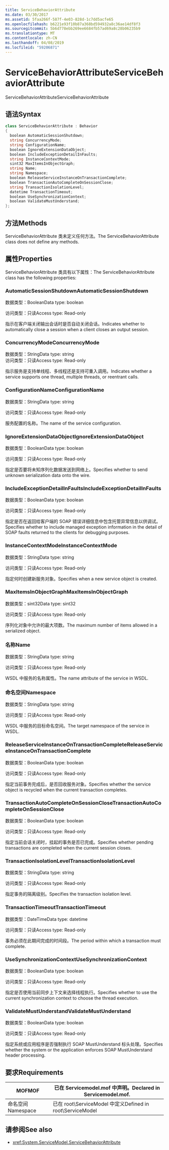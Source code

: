 ```yaml
---
title: ServiceBehaviorAttribute
ms.date: 03/30/2017
ms.assetid: 5faa266f-587f-4e03-828d-1c7dd5acfe65
ms.openlocfilehash: b6221e93f10b87a368bd594932a8c36ae14df8f3
ms.sourcegitcommit: 5b6d778ebb269ee6684fb57ad69a8c28b06235b9
ms.translationtype: MT
ms.contentlocale: zh-CN
ms.lasthandoff: 04/08/2019
ms.locfileid: "59206871"
---
```

# <a name="servicebehaviorattribute"></a><span data-ttu-id="1f6a5-102">ServiceBehaviorAttribute</span><span class="sxs-lookup"><span data-stu-id="1f6a5-102">ServiceBehaviorAttribute</span></span>
<span data-ttu-id="1f6a5-103">ServiceBehaviorAttribute</span><span class="sxs-lookup"><span data-stu-id="1f6a5-103">ServiceBehaviorAttribute</span></span>  
  
## <a name="syntax"></a><span data-ttu-id="1f6a5-104">语法</span><span class="sxs-lookup"><span data-stu-id="1f6a5-104">Syntax</span></span>  
  
```csharp
class ServiceBehaviorAttribute : Behavior  
{  
  boolean AutomaticSessionShutdown;  
  string ConcurrencyMode;  
  string ConfigurationName;  
  boolean IgnoreExtensionDataObject;  
  boolean IncludeExceptionDetailInFaults;  
  string InstanceContextMode;  
  sint32 MaxItemsInObjectGraph;  
  string Name;  
  string Namespace;  
  boolean ReleaseServiceInstanceOnTransactionComplete;  
  boolean TransactionAutoCompleteOnSessionClose;  
  string TransactionIsolationLevel;  
  datetime TransactionTimeout;  
  boolean UseSynchronizationContext;  
  boolean ValidateMustUnderstand;  
};  
```  
  
## <a name="methods"></a><span data-ttu-id="1f6a5-105">方法</span><span class="sxs-lookup"><span data-stu-id="1f6a5-105">Methods</span></span>  
 <span data-ttu-id="1f6a5-106">ServiceBehaviorAttribute 类未定义任何方法。</span><span class="sxs-lookup"><span data-stu-id="1f6a5-106">The ServiceBehaviorAttribute class does not define any methods.</span></span>  
  
## <a name="properties"></a><span data-ttu-id="1f6a5-107">属性</span><span class="sxs-lookup"><span data-stu-id="1f6a5-107">Properties</span></span>  
 <span data-ttu-id="1f6a5-108">ServiceBehaviorAttribute 类具有以下属性：</span><span class="sxs-lookup"><span data-stu-id="1f6a5-108">The ServiceBehaviorAttribute class has the following properties:</span></span>  
  
### <a name="automaticsessionshutdown"></a><span data-ttu-id="1f6a5-109">AutomaticSessionShutdown</span><span class="sxs-lookup"><span data-stu-id="1f6a5-109">AutomaticSessionShutdown</span></span>  
 <span data-ttu-id="1f6a5-110">数据类型：Boolean</span><span class="sxs-lookup"><span data-stu-id="1f6a5-110">Data type: boolean</span></span>  
  
 <span data-ttu-id="1f6a5-111">访问类型：只读</span><span class="sxs-lookup"><span data-stu-id="1f6a5-111">Access type: Read-only</span></span>  
  
 <span data-ttu-id="1f6a5-112">指示在客户端关闭输出会话时是否自动关闭会话。</span><span class="sxs-lookup"><span data-stu-id="1f6a5-112">Indicates whether to automatically close a session when a client closes an output session.</span></span>  
  
### <a name="concurrencymode"></a><span data-ttu-id="1f6a5-113">ConcurrencyMode</span><span class="sxs-lookup"><span data-stu-id="1f6a5-113">ConcurrencyMode</span></span>  
 <span data-ttu-id="1f6a5-114">数据类型：String</span><span class="sxs-lookup"><span data-stu-id="1f6a5-114">Data type: string</span></span>  
<span data-ttu-id="1f6a5-115">访问类型：只读</span><span class="sxs-lookup"><span data-stu-id="1f6a5-115">Access type: Read-only</span></span>  
  
 <span data-ttu-id="1f6a5-116">指示服务是支持单线程、多线程还是支持可重入调用。</span><span class="sxs-lookup"><span data-stu-id="1f6a5-116">Indicates whether a service supports one thread, multiple threads, or reentrant calls.</span></span>  
  
### <a name="configurationname"></a><span data-ttu-id="1f6a5-117">ConfigurationName</span><span class="sxs-lookup"><span data-stu-id="1f6a5-117">ConfigurationName</span></span>  
 <span data-ttu-id="1f6a5-118">数据类型：String</span><span class="sxs-lookup"><span data-stu-id="1f6a5-118">Data type: string</span></span>  
  
 <span data-ttu-id="1f6a5-119">访问类型：只读</span><span class="sxs-lookup"><span data-stu-id="1f6a5-119">Access type: Read-only</span></span>  
  
 <span data-ttu-id="1f6a5-120">服务配置的名称。</span><span class="sxs-lookup"><span data-stu-id="1f6a5-120">The name of the service configuration.</span></span>  
  
### <a name="ignoreextensiondataobject"></a><span data-ttu-id="1f6a5-121">IgnoreExtensionDataObject</span><span class="sxs-lookup"><span data-stu-id="1f6a5-121">IgnoreExtensionDataObject</span></span>  
 <span data-ttu-id="1f6a5-122">数据类型：Boolean</span><span class="sxs-lookup"><span data-stu-id="1f6a5-122">Data type: boolean</span></span>  
  
 <span data-ttu-id="1f6a5-123">访问类型：只读</span><span class="sxs-lookup"><span data-stu-id="1f6a5-123">Access type: Read-only</span></span>  
  
 <span data-ttu-id="1f6a5-124">指定是否要将未知序列化数据发送到网络上。</span><span class="sxs-lookup"><span data-stu-id="1f6a5-124">Specifies whether to send unknown serialization data onto the wire.</span></span>  
  
### <a name="includeexceptiondetailinfaults"></a><span data-ttu-id="1f6a5-125">IncludeExceptionDetailInFaults</span><span class="sxs-lookup"><span data-stu-id="1f6a5-125">IncludeExceptionDetailInFaults</span></span>  
 <span data-ttu-id="1f6a5-126">数据类型：Boolean</span><span class="sxs-lookup"><span data-stu-id="1f6a5-126">Data type: boolean</span></span>  
  
 <span data-ttu-id="1f6a5-127">访问类型：只读</span><span class="sxs-lookup"><span data-stu-id="1f6a5-127">Access type: Read-only</span></span>  
  
 <span data-ttu-id="1f6a5-128">指定是否在返回给客户端的 SOAP 错误详细信息中包含托管异常信息以供调试。</span><span class="sxs-lookup"><span data-stu-id="1f6a5-128">Specifies whether to include managed exception information in the detail of SOAP faults returned to the clients for debugging purposes.</span></span>  
  
### <a name="instancecontextmode"></a><span data-ttu-id="1f6a5-129">InstanceContextMode</span><span class="sxs-lookup"><span data-stu-id="1f6a5-129">InstanceContextMode</span></span>  
 <span data-ttu-id="1f6a5-130">数据类型：String</span><span class="sxs-lookup"><span data-stu-id="1f6a5-130">Data type: string</span></span>  
  
 <span data-ttu-id="1f6a5-131">访问类型：只读</span><span class="sxs-lookup"><span data-stu-id="1f6a5-131">Access type: Read-only</span></span>  
  
 <span data-ttu-id="1f6a5-132">指定何时创建新服务对象。</span><span class="sxs-lookup"><span data-stu-id="1f6a5-132">Specifies when a new service object is created.</span></span>  
  
### <a name="maxitemsinobjectgraph"></a><span data-ttu-id="1f6a5-133">MaxItemsInObjectGraph</span><span class="sxs-lookup"><span data-stu-id="1f6a5-133">MaxItemsInObjectGraph</span></span>  
 <span data-ttu-id="1f6a5-134">数据类型：sint32</span><span class="sxs-lookup"><span data-stu-id="1f6a5-134">Data type: sint32</span></span>  
  
 <span data-ttu-id="1f6a5-135">访问类型：只读</span><span class="sxs-lookup"><span data-stu-id="1f6a5-135">Access type: Read-only</span></span>  
  
 <span data-ttu-id="1f6a5-136">序列化对象中允许的最大项数。</span><span class="sxs-lookup"><span data-stu-id="1f6a5-136">The maximum number of items allowed in a serialized object.</span></span>  
  
### <a name="name"></a><span data-ttu-id="1f6a5-137">名称</span><span class="sxs-lookup"><span data-stu-id="1f6a5-137">Name</span></span>  
 <span data-ttu-id="1f6a5-138">数据类型：String</span><span class="sxs-lookup"><span data-stu-id="1f6a5-138">Data type: string</span></span>  
  
 <span data-ttu-id="1f6a5-139">访问类型：只读</span><span class="sxs-lookup"><span data-stu-id="1f6a5-139">Access type: Read-only</span></span>  
  
 <span data-ttu-id="1f6a5-140">WSDL 中服务的名称属性。</span><span class="sxs-lookup"><span data-stu-id="1f6a5-140">The name attribute of the service in WSDL.</span></span>  
  
### <a name="namespace"></a><span data-ttu-id="1f6a5-141">命名空间</span><span class="sxs-lookup"><span data-stu-id="1f6a5-141">Namespace</span></span>  
 <span data-ttu-id="1f6a5-142">数据类型：String</span><span class="sxs-lookup"><span data-stu-id="1f6a5-142">Data type: string</span></span>  
  
 <span data-ttu-id="1f6a5-143">访问类型：只读</span><span class="sxs-lookup"><span data-stu-id="1f6a5-143">Access type: Read-only</span></span>  
  
 <span data-ttu-id="1f6a5-144">WSDL 中服务的目标命名空间。</span><span class="sxs-lookup"><span data-stu-id="1f6a5-144">The target namespace of the service in WSDL.</span></span>  
  
### <a name="releaseserviceinstanceontransactioncomplete"></a><span data-ttu-id="1f6a5-145">ReleaseServiceInstanceOnTransactionComplete</span><span class="sxs-lookup"><span data-stu-id="1f6a5-145">ReleaseServiceInstanceOnTransactionComplete</span></span>  
 <span data-ttu-id="1f6a5-146">数据类型：Boolean</span><span class="sxs-lookup"><span data-stu-id="1f6a5-146">Data type: boolean</span></span>  
  
 <span data-ttu-id="1f6a5-147">访问类型：只读</span><span class="sxs-lookup"><span data-stu-id="1f6a5-147">Access type: Read-only</span></span>  
  
 <span data-ttu-id="1f6a5-148">指定当前事务完成后，是否回收服务对象。</span><span class="sxs-lookup"><span data-stu-id="1f6a5-148">Specifies whether the service object is recycled when the current transaction completes.</span></span>  
  
### <a name="transactionautocompleteonsessionclose"></a><span data-ttu-id="1f6a5-149">TransactionAutoCompleteOnSessionClose</span><span class="sxs-lookup"><span data-stu-id="1f6a5-149">TransactionAutoCompleteOnSessionClose</span></span>  
 <span data-ttu-id="1f6a5-150">数据类型：Boolean</span><span class="sxs-lookup"><span data-stu-id="1f6a5-150">Data type: boolean</span></span>  
  
 <span data-ttu-id="1f6a5-151">访问类型：只读</span><span class="sxs-lookup"><span data-stu-id="1f6a5-151">Access type: Read-only</span></span>  
  
 <span data-ttu-id="1f6a5-152">指定当前会话关闭时，挂起的事务是否已完成。</span><span class="sxs-lookup"><span data-stu-id="1f6a5-152">Specifies whether pending transactions are completed when the current session closes.</span></span>  
  
### <a name="transactionisolationlevel"></a><span data-ttu-id="1f6a5-153">TransactionIsolationLevel</span><span class="sxs-lookup"><span data-stu-id="1f6a5-153">TransactionIsolationLevel</span></span>  
 <span data-ttu-id="1f6a5-154">数据类型：String</span><span class="sxs-lookup"><span data-stu-id="1f6a5-154">Data type: string</span></span>  
  
 <span data-ttu-id="1f6a5-155">访问类型：只读</span><span class="sxs-lookup"><span data-stu-id="1f6a5-155">Access type: Read-only</span></span>  
  
 <span data-ttu-id="1f6a5-156">指定事务的隔离级别。</span><span class="sxs-lookup"><span data-stu-id="1f6a5-156">Specifies the transaction isolation level.</span></span>  
  
### <a name="transactiontimeout"></a><span data-ttu-id="1f6a5-157">TransactionTimeout</span><span class="sxs-lookup"><span data-stu-id="1f6a5-157">TransactionTimeout</span></span>  
 <span data-ttu-id="1f6a5-158">数据类型：DateTime</span><span class="sxs-lookup"><span data-stu-id="1f6a5-158">Data type: datetime</span></span>  
  
 <span data-ttu-id="1f6a5-159">访问类型：只读</span><span class="sxs-lookup"><span data-stu-id="1f6a5-159">Access type: Read-only</span></span>  
  
 <span data-ttu-id="1f6a5-160">事务必须在此期间完成的时间段。</span><span class="sxs-lookup"><span data-stu-id="1f6a5-160">The period within which a transaction must complete.</span></span>  
  
### <a name="usesynchronizationcontext"></a><span data-ttu-id="1f6a5-161">UseSynchronizationContext</span><span class="sxs-lookup"><span data-stu-id="1f6a5-161">UseSynchronizationContext</span></span>  
 <span data-ttu-id="1f6a5-162">数据类型：Boolean</span><span class="sxs-lookup"><span data-stu-id="1f6a5-162">Data type: boolean</span></span>  
  
 <span data-ttu-id="1f6a5-163">访问类型：只读</span><span class="sxs-lookup"><span data-stu-id="1f6a5-163">Access type: Read-only</span></span>  
  
 <span data-ttu-id="1f6a5-164">指定是否使用当前同步上下文来选择线程执行。</span><span class="sxs-lookup"><span data-stu-id="1f6a5-164">Specifies whether to use the current synchronization context to choose the thread execution.</span></span>  
  
### <a name="validatemustunderstand"></a><span data-ttu-id="1f6a5-165">ValidateMustUnderstand</span><span class="sxs-lookup"><span data-stu-id="1f6a5-165">ValidateMustUnderstand</span></span>  
 <span data-ttu-id="1f6a5-166">数据类型：Boolean</span><span class="sxs-lookup"><span data-stu-id="1f6a5-166">Data type: boolean</span></span>  
  
 <span data-ttu-id="1f6a5-167">访问类型：只读</span><span class="sxs-lookup"><span data-stu-id="1f6a5-167">Access type: Read-only</span></span>  
  
 <span data-ttu-id="1f6a5-168">指定系统或应用程序是否强制执行 SOAP MustUnderstand 标头处理。</span><span class="sxs-lookup"><span data-stu-id="1f6a5-168">Specifies whether the system or the application enforces SOAP MustUnderstand header processing.</span></span>  
  
## <a name="requirements"></a><span data-ttu-id="1f6a5-169">要求</span><span class="sxs-lookup"><span data-stu-id="1f6a5-169">Requirements</span></span>  
  
|<span data-ttu-id="1f6a5-170">MOF</span><span class="sxs-lookup"><span data-stu-id="1f6a5-170">MOF</span></span>|<span data-ttu-id="1f6a5-171">已在 Servicemodel.mof 中声明。</span><span class="sxs-lookup"><span data-stu-id="1f6a5-171">Declared in Servicemodel.mof.</span></span>|  
|---------|-----------------------------------|  
|<span data-ttu-id="1f6a5-172">命名空间</span><span class="sxs-lookup"><span data-stu-id="1f6a5-172">Namespace</span></span>|<span data-ttu-id="1f6a5-173">已在 root\ServiceModel 中定义</span><span class="sxs-lookup"><span data-stu-id="1f6a5-173">Defined in root\ServiceModel</span></span>|  
  
## <a name="see-also"></a><span data-ttu-id="1f6a5-174">请参阅</span><span class="sxs-lookup"><span data-stu-id="1f6a5-174">See also</span></span>

- <xref:System.ServiceModel.ServiceBehaviorAttribute>

